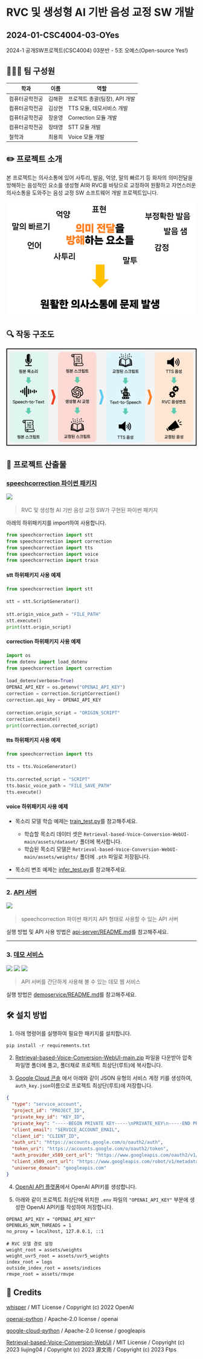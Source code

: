 # RVC 및 생성형 AI 기반 음성 교정 SW 개발

2024-01-CSC4004-03-OYes
---

2024-1 공개SW프로젝트(CSC4004) 03분반 - 5조 오예스(Open-source Yes!)

## 🧑‍🤝‍🧑 팀 구성원

| 학과      | 이름  | 역할                  |
|---------|-----|---------------------|
| 컴퓨터공학전공 | 김해환 | 프로젝트 총괄(팀장), API 개발 |
| 컴퓨터공학전공 | 김상현 | TTS 모듈, 데모서비스 개발    |
| 컴퓨터공학전공 | 장윤영 | Correction 모듈 개발    |
| 컴퓨터공학전공 | 장태영 | STT 모듈 개발           |
| 철학과     | 최용희 | Voice 모듈 개발         |

## ✏️ 프로젝트 소개

본 프로젝트는 의사소통에 있어 사투리, 발음, 억양, 말의 빠르기 등 화자의 의미전달을 방해하는 음성적인 요소를 생성형 AI와 RVC를 바탕으로 교정하여 원활하고 자연스러운 의사소통을 도와주는 음성 교정 SW
소프트웨어 개발 프로젝트입니다.

<p align="center">
  <img src="docs/miscommunication.png">
</p>

## 🔍 작동 구조도

<p align="center">
  <img src="docs/scgr-structure-diagram.png">
</p>

## 📀 프로젝트 산출물

### [speechcorrection 파이썬 패키지](speechcorrection)

<img src="https://img.shields.io/badge/python-3776AB?style=for-the-badge&logo=python&logoColor=white"/>

> RVC 및 생성형 AI 기반 음성 교정 SW가 구현된 파이썬 패키지

아래의 하위패키지를 import하여 사용합니다.

```python
from speechcorrection import stt
from speechcorrection import correction
from speechcorrection import tts
from speechcorrection import voice
from speechcorrection import train
```

#### stt 하위패키지 사용 예제

```python
from speechcorrection import stt

stt = stt.ScriptGenerator()

stt.origin_voice_path = "FILE_PATH"
stt.execute()
print(stt.origin_script)
```

#### correction 하위패키지 사용 예제

```python
import os
from dotenv import load_dotenv
from speechcorrection import correction

load_dotenv(verbose=True)
OPENAI_API_KEY = os.getenv("OPENAI_API_KEY")
correction = correction.ScriptCorrection()
correction.api_key = OPENAI_API_KEY

correction.origin_script = "ORIGIN_SCRIPT"
correction.execute()
print(correction.corrected_script)
```

#### tts 하위패키지 사용 예제

```python
from speechcorrection import tts

tts = tts.VoiceGenerator()

tts.corrected_script = "SCRIPT"
tts.basic_voice_path = "FILE_SAVE_PATH"
tts.execute()
```

#### voice 하위패키지 사용 예제

- 목소리 모델 학습 예제는 [train_test.py](test/train_test.py)를 참고해주세요.
    - 학습할 목소리 데이터 셋은 `Retrieval-based-Voice-Conversion-WebUI-main/assets/dataset/` 폴더에 복사합니다.
    - 학습된 목소리 모델은 `Retrieval-based-Voice-Conversion-WebUI-main/assets/weights/` 폴더에 `.pth` 파일로 저장됩니다.


- 목소리 변조 예제는 [infer_test.py](test/infer_test.py)를 참고해주세요.

---

### 2. [API 서버](api-server)

<img src="https://img.shields.io/badge/fastapi-009688?style=for-the-badge&logo=fastapi&logoColor=white">

> speechcorrection 파이썬 패키지 API 형태로 사용할 수 있는 API 서버

실행 방법 및 API 사용 방법은 [api-server/README.md](api-server/README.md)를 참고해주세요.

---

### 3. [데모 서비스](demoservice)

<img src="https://img.shields.io/badge/node.js-339933?style=for-the-badge&logo=Node.js&logoColor=white"/> <img src="https://img.shields.io/badge/bootstrap-7952B3?style=for-the-badge&logo=bootstrap&logoColor=white"> <img src="https://img.shields.io/badge/react-61DAFB?style=for-the-badge&logo=react&logoColor=black"/>

> API 서버를 간단하게 사용해 볼 수 있는 데모 웹 서비스

실행 방법은 [demoservice/README.md](demoservice/README.md)를 참고해주세요.

## 🛠️ 설치 방법

1. 아래 명령어를 실행하여 필요한 패키지를 설치합니다.

```shell
pip install -r requirements.txt
```

2. [Retrieval-based-Voice-Conversion-WebUI-main.zip](https://github.com/RVC-Project/Retrieval-based-Voice-Conversion-WebUI/archive/refs/heads/main.zip)
   파일을 다운받아 압축파일명 폴더에 풀고, 폴더채로 프로젝트 최상단(루트)에 복사합니다.


3. [Google Cloud 콘솔](https://cloud.google.com/iam/docs/keys-create-delete?hl=ko#iam-service-account-keys-create-console)
   에서 아래와 같이 JSON 유형의 서비스 계정 키를 생성하여, `auth_key.json`이름으로 프로젝트 최상단(루트)에 저장합니다.

```json
{
  "type": "service_account",
  "project_id": "PROJECT_ID",
  "private_key_id": "KEY_ID",
  "private_key": "-----BEGIN PRIVATE KEY-----\nPRIVATE_KEY\n-----END PRIVATE KEY-----\n",
  "client_email": "SERVICE_ACCOUNT_EMAIL",
  "client_id": "CLIENT_ID",
  "auth_uri": "https://accounts.google.com/o/oauth2/auth",
  "token_uri": "https://accounts.google.com/o/oauth2/token",
  "auth_provider_x509_cert_url": "https://www.googleapis.com/oauth2/v1/certs",
  "client_x509_cert_url": "https://www.googleapis.com/robot/v1/metadata/x509/SERVICE_ACCOUNT_EMAIL",
  "universe_domain": "googleapis.com"
}
```

4. [OpenAI API 플랫폼](https://platform.openai.com/)에서 OpenAI API키를 생성합니다.


5. 아래와 같이 프로젝트 최상단에 위치한 `.env` 파일의 `"OPENAI_API_KEY"` 부분에 생성한 OpenAI API키를 작성하여 저장합니다.

```
OPENAI_API_KEY = "OPENAI_API_KEY"
OPENBLAS_NUM_THREADS = 1
no_proxy = localhost, 127.0.0.1, ::1

# RVC 모델 경로 설정
weight_root = assets/weights
weight_uvr5_root = assets/uvr5_weights
index_root = logs
outside_index_root = assets/indices
rmvpe_root = assets/rmvpe
```

## 🔖 Credits

[whisper](https://github.com/openai/whisper) / MIT License / Copyright (c) 2022 OpenAI

[openai-python](https://github.com/openai/openai-python) / Apache-2.0 license / openai

[google-cloud-python](https://github.com/googleapis/google-cloud-python) / Apache-2.0 license / googleapis

[Retrieval-based-Voice-Conversion-WebUI](https://github.com/RVC-Project/Retrieval-based-Voice-Conversion-WebUI) / MIT
License / Copyright (c) 2023 liujing04 / Copyright (c) 2023 源文雨 / Copyright (c) 2023 Ftps

